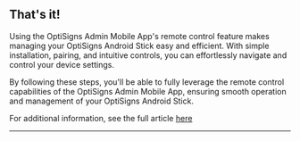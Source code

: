 ## **That's it!**

Using the OptiSigns Admin Mobile App's remote control feature makes managing your OptiSigns Android Stick easy and efficient. With simple installation, pairing, and intuitive controls, you can effortlessly navigate and control your device settings.

By following these steps, you'll be able to fully leverage the remote control capabilities of the OptiSigns Admin Mobile App, ensuring smooth operation and management of your OptiSigns Android Stick.

For additional information, see the full article [here](https://support.optisigns.com/hc/en-us/articles/30304278652563)

---
